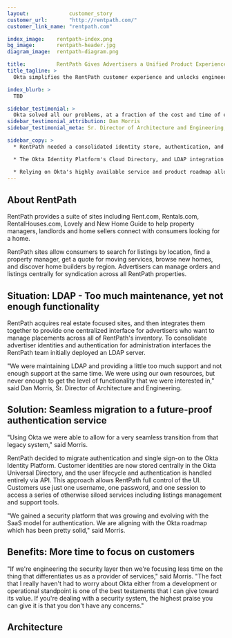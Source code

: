```yaml
---
layout:             customer_story
customer_url:       "http://rentpath.com/"
customer_link_name: "rentpath.com"

index_image:    rentpath-index.png
bg_image:       rentpath-header.jpg
diagram_image:  rentpath-diagram.png

title:          RentPath Gives Advertisers a Unified Product Experience with Okta
title_tagline: >
  Okta simplifies the RentPath customer experience and unlocks engineering cycles by providing one central customer authentication service and single sign-on across all customer-facing tools.

index_blurb: >
  TBD

sidebar_testimonial: >
  Okta solved all our problems, at a fraction of the cost and time of every other vendor in the market. Who says you can't have it all?
sidebar_testimonial_attribution: Dan Morris
sidebar_testimonial_meta: Sr. Director of Architecture and Engineering, RentPath

sidebar_copy: >
  * RentPath needed a consolidated identity store, authentication, and single sign-on for their suite of disparate advertiser tools.

  * The Okta Identity Platform's Cloud Directory, and LDAP integration agent enabled a seamless transition from a maintenance-intensive homegrown authentication solution.

  * Relying on Okta's highly available service and product roadmap allows the RentPath team to spend more time building features for customers and less time worrying about the identity layer.
---
```


## About RentPath
RentPath provides a suite of sites including Rent.com, Rentals.com, RentalHouses.com, Lovely and New Home Guide to help property managers, landlords and home sellers connect with consumers looking for a home.

RentPath sites allow consumers to search for listings by location, find a property manager, get a quote for moving services, browse new homes, and discover home builders by region. Advertisers can manage orders and listings centrally for syndication across all RentPath properties.

## Situation: LDAP - Too much maintenance, yet not enough functionality

RentPath acquires real estate focused sites, and then integrates them together to provide one centralized interface for advertisers who want to manage placements across all of RentPath's inventory. To consolidate advertiser identities and authentication for administration interfaces the RentPath team initially deployed an LDAP server.

"We were maintaining LDAP and providing a little too much support and not enough support at the same time. We were using our own resources, but never enough to get the level of functionality that we were interested in," said Dan Morris, Sr. Director of Architecture and Engineering.

## Solution: Seamless migration to a future-proof authentication service

"Using Okta we were able to allow for a very seamless transition from that legacy system," said Morris.

RentPath decided to migrate authentication and single sign-on to the Okta Identity Platform. Customer identities are now stored centrally in the Okta Universal Directory, and the user lifecycle and authentication is handled entirely via API. This approach allows RentPath full control of the UI. Customers use just one username, one password, and one session to access a series of otherwise siloed services including listings management and support tools.

"We gained a security platform that was growing and evolving with the SaaS model for authentication. We are aligning with the Okta roadmap which has been pretty solid," said Morris.

## Benefits: More time to focus on customers

"If we're engineering the security layer then we're focusing less time on the thing that differentiates us as a provider of services," said Morris. "The fact that I really haven't had to worry about Okta either from a development or operational standpoint is one of the best testaments that I can give toward its value. If you're dealing with a security system, the highest praise you can give it is that you don't have any concerns." 

## Architecture
